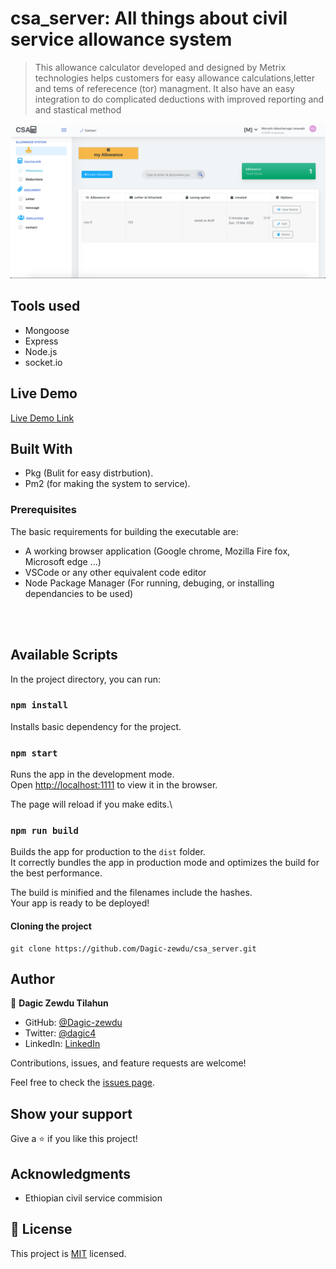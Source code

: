 
# csa_server: All things about civil service allowance system

> This allowance calculator developed and designed by Metrix technologies helps customers for easy allowance calculations,letter and tems of referecence (tor) managment. It also have an easy integration to do complicated deductions with improved reporting and and stastical method

![screenshot](./assets/Screen-Shot.png)

## Tools used

- Mongoose
- Express
- Node.js
- socket.io

## Live Demo

[Live Demo Link](https://cs-allowance.herokuapp.com/)

## Built With

- Pkg (Bulit for easy distrbution).
- Pm2 (for making the system to service).

### Prerequisites

The basic requirements for building the executable are:

- A working browser application (Google chrome, Mozilla Fire fox, Microsoft edge ...)
- VSCode or any other equivalent code editor
- Node Package Manager (For running, debuging, or installing dependancies to be used)

<br>
<br>

## Available Scripts

In the project directory, you can run:
### `npm install`

Installs basic  dependency for the project.
### `npm start`

Runs the app in the development mode.\
Open [http://localhost:1111](http://localhost:1111) to view it in the browser.

The page will reload if you make edits.\
### `npm run build`

Builds the app for production to the `dist` folder.\
It correctly bundles the app in production mode and optimizes the build for the best performance.

The build is minified and the filenames include the hashes.\
Your app is ready to be deployed!
#### Cloning the project

```
git clone https://github.com/Dagic-zewdu/csa_server.git
```

## Author

👤 **Dagic Zewdu Tilahun**

- GitHub: [@Dagic-zewdu](https://github.com/Dagic-zewdu)
- Twitter: [@dagic4](https://twitter.com/dagic4)
- LinkedIn: [LinkedIn](https://www.linkedin.com/in/dagi-zewdu-21b835215/)

Contributions, issues, and feature requests are welcome!

Feel free to check the [issues page](https://github.com/Dagic-zewdu/csa_server/issues).

## Show your support

Give a ⭐️ if you like this project!

## Acknowledgments

- Ethiopian civil service commision

## 📝 License

This project is [MIT](./MIT.md) licensed.
